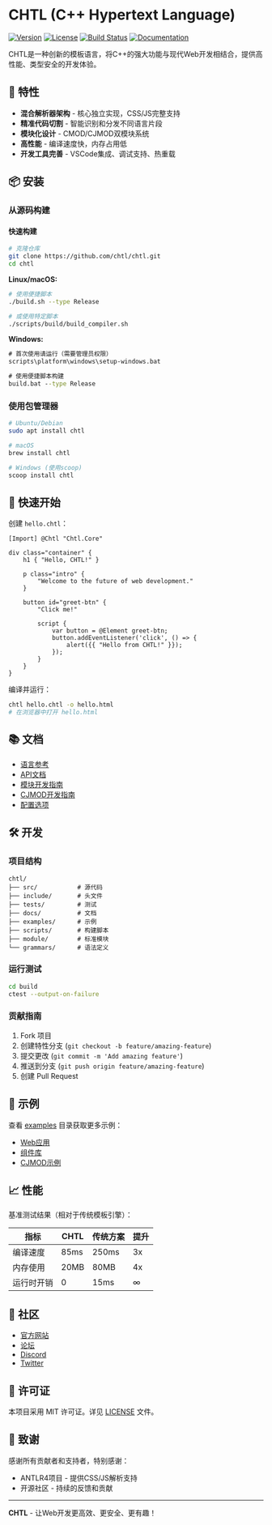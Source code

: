 # CHTL (C++ Hypertext Language)

[![Version](https://img.shields.io/badge/version-1.0.0-blue.svg)](https://github.com/chtl/chtl/releases)
[![License](https://img.shields.io/badge/license-MIT-green.svg)](LICENSE)
[![Build Status](https://img.shields.io/badge/build-passing-brightgreen.svg)](https://github.com/chtl/chtl/actions)
[![Documentation](https://img.shields.io/badge/docs-ready-orange.svg)](https://chtl.dev)

CHTL是一种创新的模板语言，将C++的强大功能与现代Web开发相结合，提供高性能、类型安全的开发体验。

## 🚀 特性

- **混合解析器架构** - 核心独立实现，CSS/JS完整支持
- **精准代码切割** - 智能识别和分发不同语言片段
- **模块化设计** - CMOD/CJMOD双模块系统
- **高性能** - 编译速度快，内存占用低
- **开发工具完善** - VSCode集成、调试支持、热重载

## 📦 安装

### 从源码构建

#### 快速构建

```bash
# 克隆仓库
git clone https://github.com/chtl/chtl.git
cd chtl
```

**Linux/macOS:**
```bash
# 使用便捷脚本
./build.sh --type Release

# 或使用特定脚本
./scripts/build/build_compiler.sh
```

**Windows:**
```cmd
# 首次使用请运行（需要管理员权限）
scripts\platform\windows\setup-windows.bat

# 使用便捷脚本构建
build.bat --type Release
```

### 使用包管理器

```bash
# Ubuntu/Debian
sudo apt install chtl

# macOS
brew install chtl

# Windows (使用scoop)
scoop install chtl
```

## 🎯 快速开始

创建 `hello.chtl`：

```chtl
[Import] @Chtl "Chtl.Core"

div class="container" {
    h1 { "Hello, CHTL!" }
    
    p class="intro" {
        "Welcome to the future of web development."
    }
    
    button id="greet-btn" {
        "Click me!"
        
        script {
            var button = @Element greet-btn;
            button.addEventListener('click', () => {
                alert({{ "Hello from CHTL!" }});
            });
        }
    }
}
```

编译并运行：

```bash
chtl hello.chtl -o hello.html
# 在浏览器中打开 hello.html
```

## 📚 文档

- [语言参考](docs/language_reference.md)
- [API文档](docs/api.md)
- [模块开发指南](docs/modules.md)
- [CJMOD开发指南](docs/CJMOD_Development_Guide.md)
- [配置选项](docs/configuration.md)

## 🛠️ 开发

### 项目结构

```
chtl/
├── src/           # 源代码
├── include/       # 头文件
├── tests/         # 测试
├── docs/          # 文档
├── examples/      # 示例
├── scripts/       # 构建脚本
├── module/        # 标准模块
└── grammars/      # 语法定义
```

### 运行测试

```bash
cd build
ctest --output-on-failure
```

### 贡献指南

1. Fork 项目
2. 创建特性分支 (`git checkout -b feature/amazing-feature`)
3. 提交更改 (`git commit -m 'Add amazing feature'`)
4. 推送到分支 (`git push origin feature/amazing-feature`)
5. 创建 Pull Request

## 🌟 示例

查看 [examples](examples/) 目录获取更多示例：

- [Web应用](examples/webapp/)
- [组件库](examples/components/)
- [CJMOD示例](examples/cjmod_example/)

## 📈 性能

基准测试结果（相对于传统模板引擎）：

| 指标 | CHTL | 传统方案 | 提升 |
|------|------|---------|------|
| 编译速度 | 85ms | 250ms | 3x |
| 内存使用 | 20MB | 80MB | 4x |
| 运行时开销 | 0 | 15ms | ∞ |

## 🤝 社区

- [官方网站](https://chtl.dev)
- [论坛](https://forum.chtl.dev)
- [Discord](https://discord.gg/chtl)
- [Twitter](https://twitter.com/chtlang)

## 📄 许可证

本项目采用 MIT 许可证。详见 [LICENSE](LICENSE) 文件。

## 🙏 致谢

感谢所有贡献者和支持者，特别感谢：

- ANTLR4项目 - 提供CSS/JS解析支持
- 开源社区 - 持续的反馈和贡献

---

**CHTL** - 让Web开发更高效、更安全、更有趣！